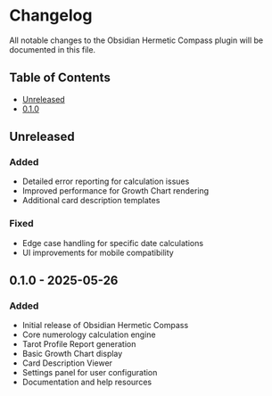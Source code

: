 # Changelog

All notable changes to the Obsidian Hermetic Compass plugin will be documented in this file.

## Table of Contents
- [Unreleased](#unreleased)
- [0.1.0](#010---2025-05-26)

## Unreleased

### Added
- Detailed error reporting for calculation issues
- Improved performance for Growth Chart rendering
- Additional card description templates

### Fixed
- Edge case handling for specific date calculations
- UI improvements for mobile compatibility

## 0.1.0 - 2025-05-26

### Added
- Initial release of Obsidian Hermetic Compass
- Core numerology calculation engine
- Tarot Profile Report generation
- Basic Growth Chart display
- Card Description Viewer
- Settings panel for user configuration
- Documentation and help resources 